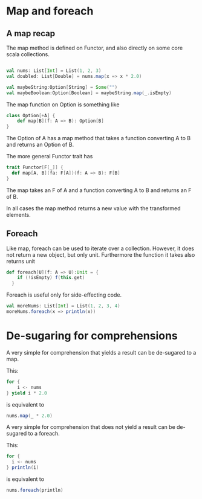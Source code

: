 # Map and foreach

## A map recap
The map method is defined on Functor, and also directly on some core scala collections.

```scala mdoc

val nums: List[Int] = List(1, 2, 3)
val doubled: List[Double] = nums.map(x => x * 2.0)

val maybeString:Option[String] = Some("")
val maybeBoolean:Option[Boolean] = maybeString.map(_.isEmpty)

```
The map function on Option is something like 
```scala 
class Option[+A] {
    def map[B](f: A => B): Option[B]
}
```
The Option of A has a map method that takes a function converting A to B and returns an Option of B.

The more general Functor trait has

```scala
trait Functor[F[_]] {
  def map[A, B](fa: F[A])(f: A => B): F[B]
}
```
The  map takes an F of A and a function converting A to B and returns an F of B.

In all cases the map method returns a new value with the transformed elements.


## Foreach

Like map, foreach can be used to iterate over a collection.
However, it does not return a new object, but only unit.
Furthermore the function it takes also returns unit

```scala
def foreach[U](f: A => U):Unit = {
    if (!isEmpty) f(this.get)
  }
```

Foreach is useful only for side-effecting code. 

```scala mdoc
val moreNums: List[Int] = List(1, 2, 3, 4)
moreNums.foreach(x => println(x))
```

# De-sugaring for comprehensions

A very simple for comprehension that yields a result can be de-sugared to a map.

This:
```scala mdoc
for {
    i <- nums
} yield i * 2.0
```
is equivalent to 
```scala mdoc
nums.map(_ * 2.0)
```

A very simple for comprehension that does not yield a result can be de-sugared to a foreach.

This:
```scala mdoc
for {
  i <- nums
} println(i)
```
is equivalent to
```scala mdoc
nums.foreach(println)
```
